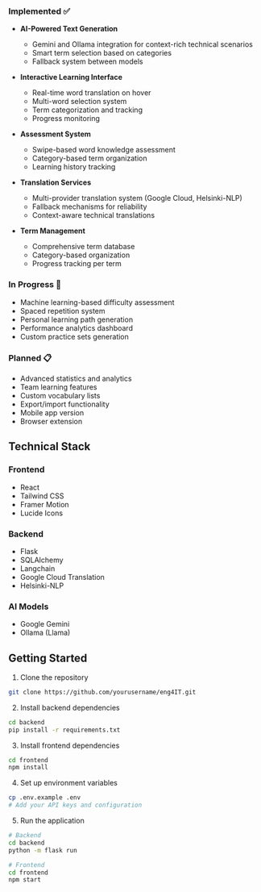 

### Implemented ✅

- **AI-Powered Text Generation**
  - Gemini and Ollama integration for context-rich technical scenarios
  - Smart term selection based on categories
  - Fallback system between models

- **Interactive Learning Interface**
  - Real-time word translation on hover
  - Multi-word selection system
  - Term categorization and tracking
  - Progress monitoring

- **Assessment System**
  - Swipe-based word knowledge assessment
  - Category-based term organization
  - Learning history tracking

- **Translation Services**
  - Multi-provider translation system (Google Cloud, Helsinki-NLP)
  - Fallback mechanisms for reliability
  - Context-aware technical translations

- **Term Management**
  - Comprehensive term database
  - Category-based organization
  - Progress tracking per term

### In Progress 🔨

- Machine learning-based difficulty assessment
- Spaced repetition system
- Personal learning path generation
- Performance analytics dashboard
- Custom practice sets generation

### Planned 📋

- Advanced statistics and analytics
- Team learning features
- Custom vocabulary lists
- Export/import functionality
- Mobile app version
- Browser extension

## Technical Stack

### Frontend
- React
- Tailwind CSS
- Framer Motion
- Lucide Icons

### Backend
- Flask
- SQLAlchemy
- Langchain
- Google Cloud Translation
- Helsinki-NLP

### AI Models
- Google Gemini
- Ollama (Llama)

## Getting Started

1. Clone the repository
```bash
git clone https://github.com/yourusername/eng4IT.git
```

2. Install backend dependencies
```bash
cd backend
pip install -r requirements.txt
```

3. Install frontend dependencies
```bash
cd frontend
npm install
```

4. Set up environment variables
```bash
cp .env.example .env
# Add your API keys and configuration
```

5. Run the application
```bash
# Backend
cd backend
python -m flask run

# Frontend
cd frontend
npm start
```
